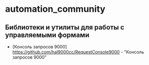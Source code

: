 # automation_community

## Библиотеки и утилиты для работы с управляемыми формами

- [Консоль запросов 9000]  https://github.com/hal9000cc/RequestConsole9000 - "Консоль запросов 9000"

    